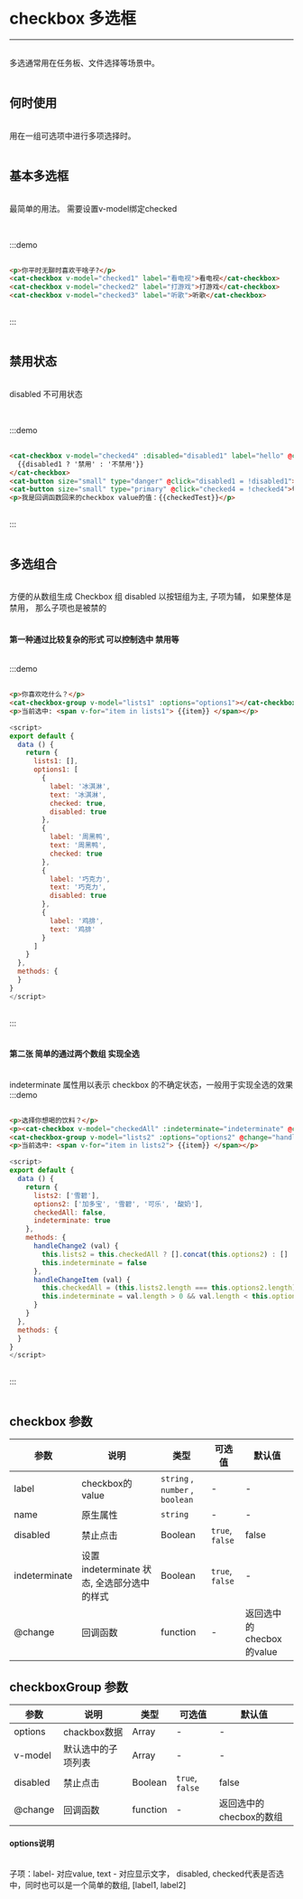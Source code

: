 # checkbox 多选框

----

多选通常用在任务板、文件选择等场景中。


## 何时使用

用在一组可选项中进行多项选择时。

## 基本多选框

最简单的用法。
需要设置v-model绑定checked

:::demo
```html
<p>你平时无聊时喜欢干啥子?</p>
<cat-checkbox v-model="checked1" label="看电视">看电视</cat-checkbox>
<cat-checkbox v-model="checked2" label="打游戏">打游戏</cat-checkbox>
<cat-checkbox v-model="checked3" label="听歌">听歌</cat-checkbox>
```
:::

## 禁用状态
disabled
不可用状态

:::demo
```html
<cat-checkbox v-model="checked4" :disabled="disabled1" label="hello" @change="handleChange1">
  {{disabled1 ? '禁用' : '不禁用'}}
</cat-checkbox>
<cat-button size="small" type="danger" @click="disabled1 = !disabled1">切换禁用</cat-button>
<cat-button size="small" type="primary" @click="checked4 = !checked4">切换选中</cat-button>
<p>我是回调函数回来的checkbox value的值：{{checkedTest}}</p>
```
:::

## 多选组合

方便的从数组生成 Checkbox 组
disabled 以按钮组为主, 子项为辅， 如果整体是禁用， 那么子项也是被禁的

#### 第一种通过比较复杂的形式 可以控制选中 禁用等
:::demo
```html
<p>你喜欢吃什么？</p>
<cat-checkbox-group v-model="lists1" :options="options1"></cat-checkbox-group>
<p>当前选中: <span v-for="item in lists1"> {{item}} </span></p>
```
```js
<script>
export default {
  data () {
    return {
      lists1: [],
      options1: [
        {
          label: '冰淇淋',
          text: '冰淇淋',
          checked: true,
          disabled: true
        },
        {
          label: '周黑鸭',
          text: '周黑鸭',
          checked: true
        },
        {
          label: '巧克力',
          text: '巧克力',
          disabled: true
        },
        {
          label: '鸡排',
          text: '鸡排'
        }
      ]
    }
  },
  methods: {
  }
}
</script>
```
:::


#### 第二张  简单的通过两个数组 实现全选
indeterminate 属性用以表示 checkbox 的不确定状态，一般用于实现全选的效果
:::demo
```html
<p>选择你想喝的饮料？</p>
<p><cat-checkbox v-model="checkedAll" :indeterminate="indeterminate" @change="handleChange2" label="checkAll">全选</cat-checkbox></p>
<cat-checkbox-group v-model="lists2" :options="options2" @change="handleChangeItem"></cat-checkbox-group>
<p>当前选中: <span v-for="item in lists2"> {{item}} </span></p>
```
```js
<script>
export default {
  data () {
    return {
      lists2: ['雪碧'],
      options2: ['加多宝', '雪碧', '可乐', '酸奶'],
      checkedAll: false,
      indeterminate: true
    },
    methods: {
      handleChange2 (val) {
        this.lists2 = this.checkedAll ? [].concat(this.options2) : []
        this.indeterminate = false
      },
      handleChangeItem (val) {
        this.checkedAll = (this.lists2.length === this.options2.length)
        this.indeterminate = val.length > 0 && val.length < this.options2.length
      }
    }
  },
  methods: {
  }
}
</script>
```
:::

## checkbox 参数

| 参数      | 说明          | 类型      | 可选值                           | 默认值  |
|---------- |-------------- |---------- |--------------------------------  |-------- |
| label | checkbox的value | `string` , `number` , `boolean` | - | - |
| name | 原生属性 | `string` | - | - |
| disabled | 禁止点击 | Boolean | `true`, `false` | false |
|indeterminate | 设置 indeterminate 状态, 全选部分选中的样式 | Boolean | `true`, `false` | - |
| @change | 回调函数 | function | - | 返回选中的checbox的value|



## checkboxGroup 参数

| 参数      | 说明          | 类型      | 可选值                           | 默认值  |
|---------- |-------------- |---------- |--------------------------------  |-------- |
| options | chackbox数据| Array | - | - |
| v-model| 默认选中的子项列表 | Array | - | - |
| disabled | 禁止点击 | Boolean | `true`, `false` | false |
| @change | 回调函数 | function | - | 返回选中的checbox的数组|

####  options说明
子项：label- 对应value, text - 对应显示文字， disabled, checked代表是否选中，同时也可以是一个简单的数组, [label1, label2]


<script>
  export default {
    data () {
      return {
        checked1: false,
        checked2: false,
        checked3: false,
        checked4: false,
        checkedTest: '',
        disabled1: false,
        lists1: [],
        options1: [
          {
            label: '冰淇淋',
            text: '冰淇淋',
            checked: true,
            disabled: true
          },
          {
            label: '周黑鸭',
            text: '周黑鸭',
            checked: true
          },
          {
            label: '巧克力',
            text: '巧克力',
            disabled: true
          },
          {
            label: '鸡排',
            text: '鸡排'
          }
        ],
        lists2: ['雪碧'],
        options2: ['加多宝', '雪碧', '可乐', '酸奶'],
        checkedAll: false,
        indeterminate: true
      }
    },
    methods: {
      handleChange1 (val) {
        this.checkedTest = val
      },
      handleChange2 (val) {
        this.lists2 = this.checkedAll ? [].concat(this.options2) : []
        this.indeterminate = false
      },
      handleChangeItem (val) {
        this.checkedAll = (this.lists2.length === this.options2.length)
        this.indeterminate = val.length > 0 && val.length < this.options2.length
      }
    }
  }
</script>

<style lang="scss" scoped>
 p {
   padding: 16px 0;
 }
</style>
